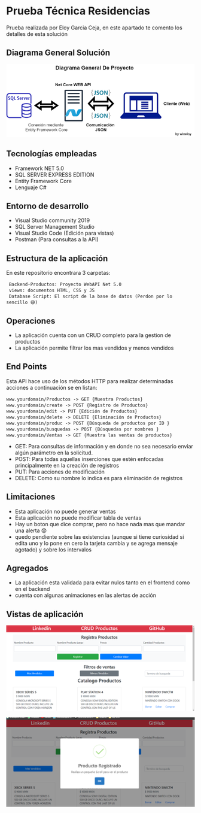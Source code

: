 # Prueba Técnica Residencias

Prueba realizada por Eloy Garcia Ceja, en este apartado te comento los detalles de esta solución

## Diagrama General Solución
![Diagrama General Proyecto](https://github.com/wineloy/PruebaTecnica/blob/main/views/img/diagrama.png?raw=true)

## Tecnologías empleadas
 - Framework NET 5.0
 - SQL SERVER EXPRESS EDITION 
 - Entity Framework Core
 - Lenguaje C#
 ## Entorno de desarrollo
 
 - Visual Studio community 2019
 - SQL Server Management Studio
 - Visual Studio Code (Edición para vistas)
 - Postman (Para consultas a la API) 
 ## Estructura de la aplicación
 En este repositorio encontrara 3 carpetas:

     Backend-Productos: Proyecto WebAPI Net 5.0
     views: documentos HTML, CSS y JS
     Database Script: El script de la base de datos (Perdon por lo sencillo 😅)
  ## Operaciones 

 - La aplicación cuenta con un CRUD completo para la gestion de productos 
 - La aplicación permite filtrar los mas vendidos y menos vendidos  

 ## End Points
Esta API hace uso de los métodos HTTP para realizar determinadas acciones a continuación se en listan:

    www.yourdomain/Productos -> GET {Muestra Productos}
    www.yourdomain/create -> POST {Registro de Productos}
    www.yourdomain/edit -> PUT {Edición de Productos}
    www.yourdomain/delete -> DELETE {Eliminación de Productos}
    www.yourdomain/produc -> POST {Búsqueda de productos por ID }
    www.yourdomain/busquedas -> POST {Búsquedas por nombres }
    www.yourdomain/Ventas -> GET {Muestra las ventas de productos}

 - GET: Para consultas de información y en donde no sea necesario enviar algún parámetro en la solicitud.
 - POST: Para todas aquellas inserciones que estén enfocadas principalmente en la creación de registros
 - PUT: Para acciones de modificación 
 - DELETE: Como su nombre lo indica es para eliminación de registros 

## Limitaciones 

 - Esta aplicación no puede generar ventas 
 - Esta aplicación no puede modificar tabla de ventas 
 - Hay un boton que dice comprar, pero no hace nada mas que mandar una alerta 😞
 - quedo pendiente sobre las existencias (aunque si tiene curiosidad si edita uno y lo pone en cero la tarjeta cambia y se agrega mensaje agotado) y sobre los intervalos
## Agregados 
 - La aplicación esta validada para evitar nulos tanto en el frontend como en el backend 
 - cuenta con algunas animaciones en las alertas de acción 

## Vistas de aplicación

![Home App](https://github.com/wineloy/PruebaTecnica/blob/main/views/img/foto%20home.png?raw=true)

![Logo](https://github.com/wineloy/PruebaTecnica/blob/main/views/img/foto%20registro.png?raw=true)



 
 
